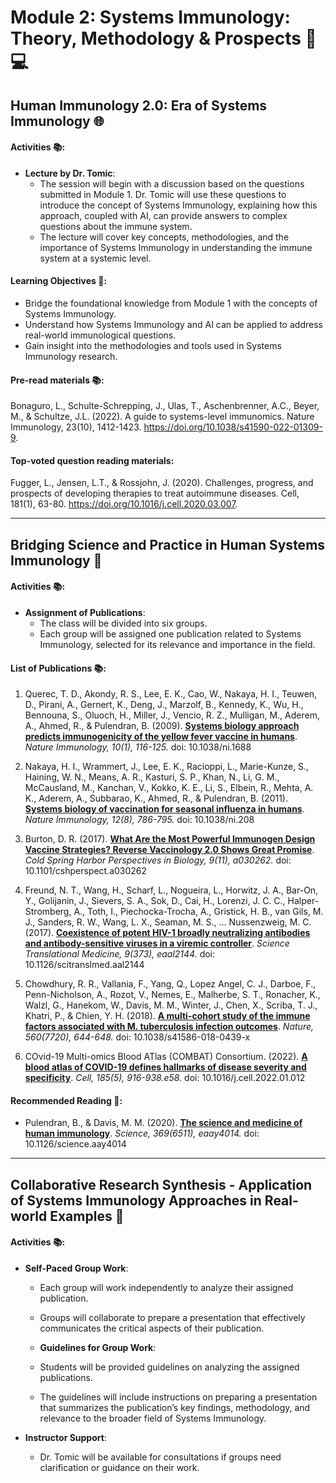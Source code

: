# Module 2: Systems Immunology: Theory, Methodology & Prospects 🧬💻

## Human Immunology 2.0: Era of Systems Immunology 🌐

#### Activities 📚:
- **Lecture by Dr. Tomic**:
  - The session will begin with a discussion based on the questions submitted in Module 1. Dr. Tomic will use these questions to introduce the concept of Systems Immunology, explaining how this approach, coupled with AI, can provide answers to complex questions about the immune system.
  - The lecture will cover key concepts, methodologies, and the importance of Systems Immunology in understanding the immune system at a systemic level.

#### Learning Objectives 🎯:
- Bridge the foundational knowledge from Module 1 with the concepts of Systems Immunology.
- Understand how Systems Immunology and AI can be applied to address real-world immunological questions.
- Gain insight into the methodologies and tools used in Systems Immunology research.

#### Pre-read materials 📚:
Bonaguro, L., Schulte-Schrepping, J., Ulas, T., Aschenbrenner, A.C., Beyer, M., & Schultze, J.L. (2022). A guide to systems-level immunomics. Nature Immunology, 23(10), 1412-1423. https://doi.org/10.1038/s41590-022-01309-9.

#### Top-voted question reading materials:
Fugger, L., Jensen, L.T., & Rossjohn, J. (2020). Challenges, progress, and prospects of developing therapies to treat autoimmune diseases. Cell, 181(1), 63-80. https://doi.org/10.1016/j.cell.2020.03.007.

---

## Bridging Science and Practice in Human Systems Immunology 🔬

#### Activities 📚:

- **Assignment of Publications**:
  - The class will be divided into six groups.
  - Each group will be assigned one publication related to Systems Immunology, selected for its relevance and importance in the field.

#### List of Publications 📚:
1. Querec, T. D., Akondy, R. S., Lee, E. K., Cao, W., Nakaya, H. I., Teuwen, D., Pirani, A., Gernert, K., Deng, J., Marzolf, B., Kennedy, K., Wu, H., Bennouna, S., Oluoch, H., Miller, J., Vencio, R. Z., Mulligan, M., Aderem, A., Ahmed, R., & Pulendran, B. (2009). [**Systems biology approach predicts immunogenicity of the yellow fever vaccine in humans**](https://doi.org/10.1038/ni.1688). *Nature Immunology, 10(1), 116-125.* doi: 10.1038/ni.1688

2. Nakaya, H. I., Wrammert, J., Lee, E. K., Racioppi, L., Marie-Kunze, S., Haining, W. N., Means, A. R., Kasturi, S. P., Khan, N., Li, G. M., McCausland, M., Kanchan, V., Kokko, K. E., Li, S., Elbein, R., Mehta, A. K., Aderem, A., Subbarao, K., Ahmed, R., & Pulendran, B. (2011). [**Systems biology of vaccination for seasonal influenza in humans**](https://doi.org/10.1038/ni.208). *Nature Immunology, 12(8), 786-795.* doi: 10.1038/ni.208

3. Burton, D. R. (2017). [**What Are the Most Powerful Immunogen Design Vaccine Strategies? Reverse Vaccinology 2.0 Shows Great Promise**](https://doi.org/10.1101/cshperspect.a030262). *Cold Spring Harbor Perspectives in Biology, 9(11), a030262.* doi: 10.1101/cshperspect.a030262

4. Freund, N. T., Wang, H., Scharf, L., Nogueira, L., Horwitz, J. A., Bar-On, Y., Golijanin, J., Sievers, S. A., Sok, D., Cai, H., Lorenzi, J. C. C., Halper-Stromberg, A., Toth, I., Piechocka-Trocha, A., Gristick, H. B., van Gils, M. J., Sanders, R. W., Wang, L. X., Seaman, M. S., … Nussenzweig, M. C. (2017). [**Coexistence of potent HIV-1 broadly neutralizing antibodies and antibody-sensitive viruses in a viremic controller**](https://doi.org/10.1126/scitranslmed.aal2144). *Science Translational Medicine, 9(373), eaal2144.* doi: 10.1126/scitranslmed.aal2144

5. Chowdhury, R. R., Vallania, F., Yang, Q., Lopez Angel, C. J., Darboe, F., Penn-Nicholson, A., Rozot, V., Nemes, E., Malherbe, S. T., Ronacher, K., Walzl, G., Hanekom, W., Davis, M. M., Winter, J., Chen, X., Scriba, T. J., Khatri, P., & Chien, Y. H. (2018). [**A multi-cohort study of the immune factors associated with M. tuberculosis infection outcomes**](https://doi.org/10.1038/s41586-018-0439-x). *Nature, 560(7720), 644-648.* doi: 10.1038/s41586-018-0439-x

6. COvid-19 Multi-omics Blood ATlas (COMBAT) Consortium. (2022). [**A blood atlas of COVID-19 defines hallmarks of disease severity and specificity**](https://doi.org/10.1016/j.cell.2022.01.012). *Cell, 185(5), 916-938.e58.* doi: 10.1016/j.cell.2022.01.012

#### Recommended Reading 📖:
- Pulendran, B., & Davis, M. M. (2020). [**The science and medicine of human immunology**](https://doi.org/10.1126/science.aay4014). *Science, 369(6511), eaay4014.* doi: 10.1126/science.aay4014

---

## Collaborative Research Synthesis - Application of Systems Immunology Approaches in Real-world Examples 🤝

#### Activities 📚:
- **Self-Paced Group Work**:
  - Each group will work independently to analyze their assigned publication.
  - Groups will collaborate to prepare a presentation that effectively communicates the critical aspects of their publication.

  - **Guidelines for Group Work**:
  - Students will be provided guidelines on analyzing the assigned publications.
  - The guidelines will include instructions on preparing a presentation that summarizes the publication’s key findings, methodology, and relevance to the broader field of Systems Immunology.

- **Instructor Support**:
  - Dr. Tomic will be available for consultations if groups need clarification or guidance on their work.
